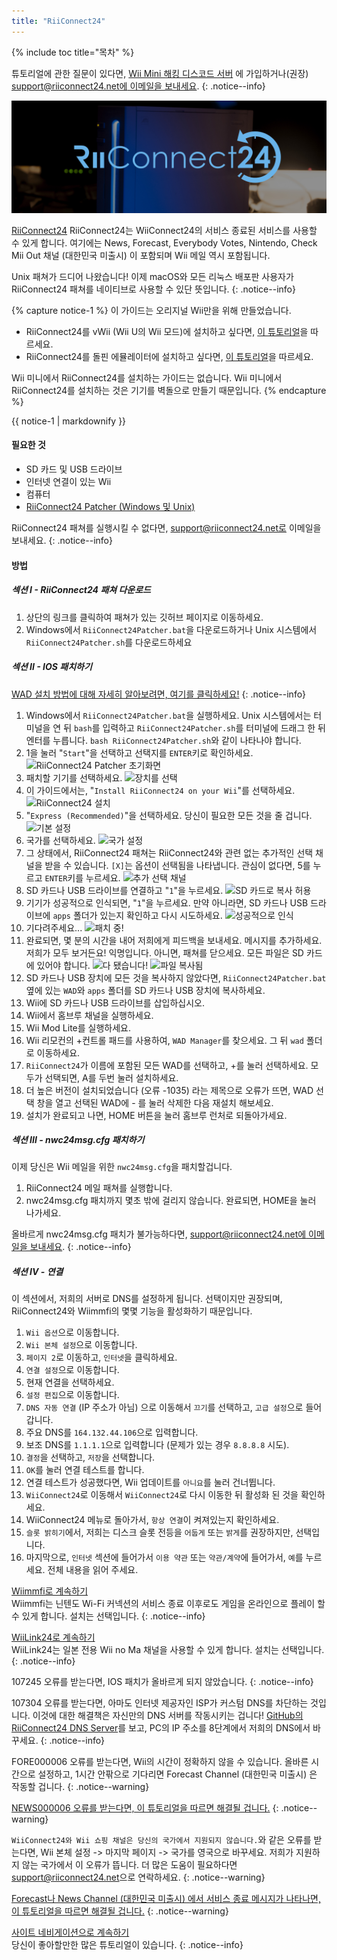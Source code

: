 ```yaml
---
title: "RiiConnect24"
---
```


{% include toc title="목차" %}

튜토리얼에 관한 질문이 있다면, [Wii Mini 해킹 디스코드 서버](https://discord.gg/rc24) 에 가입하거나(권장) [support@riiconnect24.net에 이메일을 보내세요](mailto:support@riiconnect24.net).
{: .notice--info}

![RiiConnect24 로고](/images/WiiRC24Logo.jpg)

[RiiConnect24](https://rc24.xyz/) RiiConnect24는 WiiConnect24의 서비스 종료된 서비스를 사용할 수 있게 합니다. 여기에는 News, Forecast, Everybody Votes, Nintendo, Check Mii Out 채널 (대한민국 미출시) 이 포함되며 Wii 메일 역시 포함됩니다.

Unix 패쳐가 드디어 나왔습니다! 이제 macOS와 모든 리눅스 배포판 사용자가 RiiConnect24 패쳐를 네이티브로 사용할 수 있단 뜻입니다.
{: .notice--info}

{% capture notice-1 %}
이 가이드는 오리지널 Wii만을 위해 만들었습니다.

- RiiConnect24를 vWii (Wii U의 Wii 모드)에 설치하고 싶다면, [이 튜토리얼](riiconnect24-vwii)을 따르세요.
- RiiConnect24를 돌핀 에뮬레이터에 설치하고 싶다면, [이 튜토리얼](riiconnect24-dolphin)을 따르세요.

Wii 미니에서 RiiConnect24를 설치하는 가이드는 없습니다. Wii 미니에서 RiiConnect24를 설치하는 것은 기기를 벽돌으로 만들기 때문입니다.
{% endcapture %}

<div class="notice--warning">{{ notice-1 | markdownify }}</div>

#### 필요한 것

* SD 카드 및 USB 드라이브
* 인터넷 연결이 있는 Wii
* 컴퓨터
* [RiiConnect24 Patcher (Windows 및 Unix)](https://github.com/RiiConnect24/RiiConnect24-Patcher/releases)

RiiConnect24 패쳐를 실행시킬 수 없다면, support@riiconnect24.net로 이메일을 보내세요.
{: .notice--info}

#### 방법

##### 섹션 I - RiiConnect24 패쳐 다운로드

1. 상단의 링크를 클릭하여 패쳐가 있는 깃허브 페이지로 이동하세요.
2. Windows에서 `RiiConnect24Patcher.bat`을 다운로드하거나 Unix 시스템에서 `RiiConnect24Patcher.sh`를 다운로드하세요

##### 섹션 II - IOS 패치하기

[WAD 설치 방법에 대해 자세히 알아보려면, 여기를 클릭하세요!](wiimodlite)
{: .notice--info}

1. Windows에서 `RiiConnect24Patcher.bat`을 실행하세요. Unix 시스템에서는 터미널을 연 뒤 `bash`를 입력하고 `RiiConnect24Patcher.sh`를 터미널에 드래그 한 뒤 엔터를 누릅니다. `bash RiiConnect24Patcher.sh`와 같이 나타나야 합니다.
2. 1을 눌러 "`Start`"을 선택하고 선택지를 `ENTER`키로 확인하세요. ![RiiConnect24 Patcher 초기화면](/images/RC24_Patcher/1.JPG)
3. 패치할 기기를 선택하세요. ![장치를 선택](/images/RC24_Patcher/2.JPG)
4. 이 가이드에서는, "`Install RiiConnect24 on your Wii`"를 선택하세요. ![RiiConnect24 설치](/images/RC24_Patcher/3.JPG)
5. "`Express (Recommended)`"을 선택하세요. 당신이 필요한 모든 것을 줄 겁니다. ![기본 설정](/images/RC24_Patcher/4.JPG)
6. 국가를 선택하세요. ![국가 설정](/images/RC24_Patcher/5.JPG)
7. 그 상태에서, RiiConnect24 패쳐는 RiiConnect24와 관련 없는 추가적인 선택 채널을 받을 수 있습니다. `[X]`는 옵션이 선택됨을 나타냅니다. 관심이 없다면, 5를 누르고 `ENTER`키를 누르세요. ![추가 선택 채널](/images/RC24_Patcher/6.JPG)
7. SD 카드나 USB 드라이브를 연결하고 "`1`"을 누르세요. ![SD 카드로 복사 허용](/images/RC24_Patcher/7.JPG)
8. 기기가 성공적으로 인식되면, "`1`"을 누르세요. 만약 아니라면, SD 카드나 USB 드라이브에 `apps` 폴더가 있는지 확인하고 다시 시도하세요. ![성공적으로 인식](/images/RC24_Patcher/8.JPG)
9. 기다려주세요... ![패치 중!](/images/RC24_Patcher/9.JPG)
10. 완료되면, 몇 분의 시간을 내어 저희에게 피드백을 보내세요. 메시지를 추가하세요. 저희가 모두 보거든요! 익명입니다. 아니면, 패쳐를 닫으세요. 모든 파일은 SD 카드에 있어야 합니다. ![다 됐습니다!](/images/RC24_Patcher/10.JPG) ![파일 복사됨](/images/RC24_Patcher/11.PNG)
11. SD 카드나 USB 장치에 모든 것을 복사하지 않았다면, `RiiConnect24Patcher.bat` 옆에 있는 `WAD`와 `apps` 폴더를 SD 카드나 USB 장치에 복사하세요.
12. Wii에 SD 카드나 USB 드라이브를 삽입하십시오.
13. Wii에서 홈브루 채널을 실행하세요.
14. Wii Mod Lite를 실행하세요.
15. Wii 리모컨의 +컨트롤 패드를 사용하여, `WAD Manager`를 찾으세요. 그 뒤 `wad` 폴더로 이동하세요.
16. `RiiConnect24`가 이름에 포함된 모든 WAD를 선택하고, +를 눌러 선택하세요. 모두가 선택되면, A를 두번 눌러 설치하세요.
17. 더 높은 버전이 설치되었습니다 (오류 -1035) 라는 제목으로 오류가 뜨면, WAD 선택 창을 열고 선택된 WAD에 - 를 눌러 삭제한 다음 재설치 해보세요.
18. 설치가 완료되고 나면, HOME 버튼을 눌러 홈브루 런처로 되돌아가세요.

##### 섹션 III - nwc24msg.cfg 패치하기

이제 당신은 Wii 메일을 위한 `nwc24msg.cfg`을 패치할겁니다.

1. RiiConnect24 메일 패쳐를 실행합니다.
2. nwc24msg.cfg 패치까지 몇초 밖에 걸리지 않습니다. 완료되면, HOME을 눌러 나가세요.

올바르게 nwc24msg.cfg 패치가 불가능하다면, [support@riiconnect24.net에 이메일을 보내세요](mailto:support@riiconnect24.net).
{: .notice--info}

##### 섹션 IV - 연결

이 섹션에서, 저희의 서버로 DNS를 설정하게 됩니다. 선택이지만 권장되며, RiiConnect24와 Wiimmfi의 몇몇 기능을 활성화하기 때문입니다.

1. `Wii 옵션`으로 이동합니다.
2. `Wii 본체 설정`으로 이동합니다.
3. `페이지 2`로 이동하고, `인터넷`을 클릭하세요.
4. `연결 설정`으로 이동합니다.
5. 현재 연결을 선택하세요.
6. `설정 편집`으로 이동합니다.
7. `DNS 자동 연결` (IP 주소가 아님) 으로 이동해서 `끄기`를 선택하고, `고급 설정`으로 들어갑니다.
8. 주요 DNS를 `164.132.44.106`으로 입력합니다.
9. 보조 DNS를 `1.1.1.1`으로 입력합니다 (문제가 있는 경우 `8.8.8.8` 시도).
10. `결정`을 선택하고, `저장`을 선택합니다.
11. `OK`를 눌러 연결 테스트를 합니다.
12. 연결 테스트가 성공했다면, Wii 업데이트를 `아니요`를 눌러 건너뜁니다.
13. `WiiConnect24`로 이동해서 `WiiConnect24`로 다시 이동한 뒤 활성화 된 것을 확인하세요.
14. WiiConnect24 메뉴로 돌아가서, `항상 연결`이 켜져있는지 확인하세요.
15. `슬롯 밝히기`에서, 저희는 디스크 슬롯 전등을 `어둡게` 또는 `밝게`를 권장하지만, 선택입니다.
16. 마지막으로, `인터넷` 섹션에 들어가서 `이용 약관` 또는 `약관/계약`에 들어가서, `예`를 누르세요. 전체 내용을 읽어 주세요.


[Wiimmfi로 계속하기](wiimmfi)<br> Wiimmfi는 닌텐도 Wi-Fi 커넥션의 서비스 종료 이후로도 게임을 온라인으로 플레이 할 수 있게 합니다. 설치는 선택입니다.
{: .notice--info}

[WiiLink24로 계속하기](wiilink24)<br> WiiLink24는 일본 전용 Wii no Ma 채널을 사용할 수 있게 합니다. 설치는 선택입니다.
{: .notice--info}

107245 오류를 받는다면, IOS 패치가 올바르게 되지 않았습니다.
{: .notice--info}

107304 오류를 받는다면, 아마도 인터넷 제공자인 ISP가 커스텀 DNS를 차단하는 것입니다. 이것에 대한 해결책은 자신만의 DNS 서버를 작동시키는 겁니다! [GitHub의 RiiConnect24 DNS Server](https://github.com/RiiConnect24/DNS-Server)를 보고, PC의 IP 주소를 8단계에서 저희의 DNS에서 바꾸세요.
{: .notice--info}

FORE000006 오류를 받는다면, Wii의 시간이 정확하지 않을 수 있습니다. 올바른 시간으로 설정하고, 1시간 안팎으로 기다리면 Forecast Channel (대한민국 미출시) 은 작동할 겁니다.
{: .notice--warning}

[NEWS000006 오류를 받는다면, 이 튜토리얼을 따르면 해결될 겁니다.](news000006)
{: .notice--warning}

`WiiConnect24와 Wii 쇼핑 채널은 당신의 국가에서 지원되지 않습니다.`와 같은 오류를 받는다면, Wii 본체 설정 -> 마지막 페이지 -> 국가를 영국으로 바꾸세요. 저희가 지원하지 않는 국가에서 이 오류가 뜹니다. 더 많은 도움이 필요하다면 [support@riiconnect24.net](mailto:support@riiconnect24.net)으로 연락하세요.
{: .notice--warning}

[Forecast나 News Channel (대한민국 미출시) 에서 서비스 종료 메시지가 나타나면, 이 튜토리얼을 따르면 해결될 겁니다.](deleting-vffs)
{: .notice--warning}

[사이트 네비게이션으로 계속하기](site-navigation)<br>당신이 좋아할만한 많은 튜토리얼이 있습니다.
{: .notice--info}
